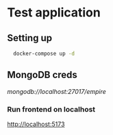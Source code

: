 # Test application

## Setting up
```sh
  docker-compose up -d
```

## MongoDB creds
*mongodb://localhost:27017/empire*


### Run frontend on localhost
[http://localhost:5173](http://localhost:5173/)